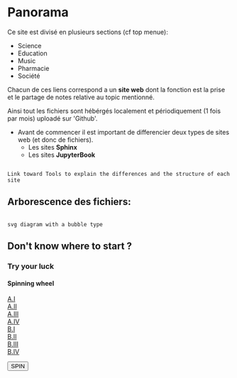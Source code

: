 # Panorama

Ce site est divisé en plusieurs sections (cf top menue):
- Science
- Education
- Music
- Pharmacie
- Société

Chacun de ces liens correspond a un **site web** dont la fonction est la prise et le partage de notes relative au topic mentionné. 

Ainsi tout les fichiers sont hébérgés localement et périodiquement (1 fois par mois) uploadé sur 'Github'.

- Avant de commencer il est important de differencier deux types de sites web (et donc de fichiers).
    - Les sites **Sphinx**
    - Les sites **JupyterBook**

```{note}

Link toward Tools to explain the differences and the structure of each site

```    

## Arborescence des fichiers:


```{note}

svg diagram with a bubble type

```



## Don't know where to start ?

### Try your luck

#### Spinning wheel

<div id="mainwheel" class="mainwheel">
<div id="wheel" class="wheel">
<div>
<div id="croissant" class="span1"><a href="https://deugz.github.io/nb-museum/_build/html/Science/Planet_formation/Main_en_Planet_formation.html" target="_blank">A.I</a></div>
<div id="croissant"  class="span2"><a href="https://deugz.github.io/nb-museum/_build/html/Science/Planet_formation/Main_en_Planet_formation.html" target="_blank">A.II</a></div>
<div id="croissant"  class="span3"><a href="https://deugz.github.io/nb-museum/_build/html/Science/Planet_formation/Main_en_Planet_formation.html" target="_blank">A.III</a></div>
<div id="croissant"  class="span4"><a href="https://deugz.github.io/nb-museum/_build/html/Science/Planet_formation/Main_en_Planet_formation.html" target="_blank">A.IV</a></div>
              
<div id="croissant"  class="span5"><a href="https://deugz.github.io/nb-museum/_build/html/Science/Planet_formation/Main_en_Planet_formation.html" target="_blank">B.I</a></div>
<div id="croissant"  class="span6"><a href="https://deugz.github.io/nb-museum/_build/html/Science/Planet_formation/Main_en_Planet_formation.html" target="_blank">B.II</a></div>
<div id="croissant"  class="span7"><a href="https://deugz.github.io/nb-museum/_build/html/Science/Planet_formation/Main_en_Planet_formation.html" target="_blank">B.III</a></div>
<div id="croissant"  class="span8"><a href="https://deugz.github.io/nb-museum/_build/html/Science/Planet_formation/Main_en_Planet_formation.html" target="_blank">B.IV</a></div>
</div>
</div>

<button class="spin" onclick="letsSpin()">SPIN</button>
</div>
<!-- partial -->
<script  src="../_static/assets/script/script_wheel.js"></script>



